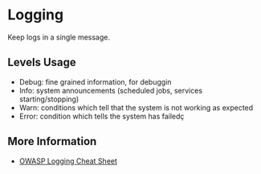 # Logging

Keep logs in a single message.

## Levels Usage

* Debug: fine grained information, for debuggin
* Info: system announcements \(scheduled jobs, services starting/stopping\)
* Warn: conditions which tell that the system is not working as expected
* Error: condition which tells the system has failedç

## More Information

* [OWASP Logging Cheat Sheet](https://github.com/OWASP/CheatSheetSeries/blob/master/cheatsheets/Logging_Cheat_Sheet.md)



